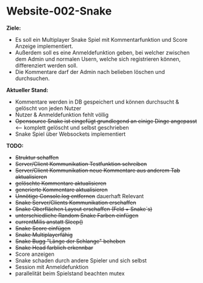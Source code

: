 # Website-002-Snake

**Ziele:** <br>
- Es soll ein Multiplayer Snake Spiel mit Kommentarfunktion und Score Anzeige implementiert. 
- Außerdem soll es eine Anmeldefunktion geben, bei welcher zwischen dem Admin und normalen Usern, welche sich registrieren können, differenziert werden soll. 
- Die Kommentare darf der Admin nach belieben löschen und durchsuchen.

**Aktueller Stand:** <br>
- Kommentare werden in DB gespeichert und können durchsucht & gelöscht von jeden Nutzer
- Nutzer & Anmeldefunktion fehlt völlig
- ~~Opensource Snake ist eingefügt grundlegend an einige Dinge angepasst~~ <-- komplett gelöscht und selbst geschrieben
- Snake Spiel über Websockets implementiert

**TODO:** <br>
- ~~Struktur schaffen~~
- ~~Server/Client Kommunikation Testfunktion schreiben~~
- ~~Server/Client Kommunikation neue Kommentare aus anderem Tab aktualisieren~~
- ~~gelöschte Kommentare aktualisieren~~
- ~~generierte Kommentare aktualisieren~~
- ~~Unnötige Console.log entfernen~~ dauerhaft Relevant
- ~~Snake Server/Clients Kommunikation erschaffen~~
- ~~Snake Oberflächen Layout erschaffen (Feld + Snake´s)~~
- ~~unterschiedliche Random Snake Farben einfügen~~
- ~~currentMilis anstatt Sleep()~~
- ~~Snake Score einfügen~~
- ~~Snake Multiplayerfähig~~
- ~~Snake Bugg "Länge der Schlange" beheben~~
- ~~Snake Head farblich erkennbar~~
- Score anzeigen
- Snake schaden durch andere Spieler und sich selbst
- Session mit Anmeldefunktion
- parallelität beim Spielstand beachten mutex
